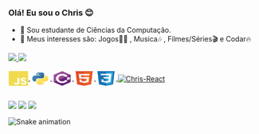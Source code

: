 ### Olá! Eu sou o Chris 😊

- 🌱 Sou estudante de Ciências da Computação.
- 🤩 Meus interesses são: Jogos🎲🏹 , Musica🎶 , Filmes/Séries🎬 e Codar🔥

<div>
  <a href="https://github.com/cbcr93">
  <img height="120em" src="https://github-readme-stats.vercel.app/api?username=cbcr93&show_icons=true&theme=dark&include_all_commits=true&count_private=true"/>
  <img height="120em" src="https://github-readme-stats.vercel.app/api/top-langs/?username=cbcr93&layout=compact&langs_count=7&theme=dark"/>
</div>

<div style="display: inline_block"><br>
  <img align="center" alt="Chris-Js" height="30" width="40" src="https://raw.githubusercontent.com/devicons/devicon/master/icons/javascript/javascript-plain.svg">
  <img align="center" alt="Chris-Python" height="30" width="40" src="https://raw.githubusercontent.com/devicons/devicon/master/icons/python/python-original.svg">
  <img align="center" alt="Chris-Csharp" height="30" width="40" src="https://raw.githubusercontent.com/devicons/devicon/master/icons/csharp/csharp-original.svg">
  <img align="center" alt="Chris-HTML" height="30" width="40" src="https://raw.githubusercontent.com/devicons/devicon/master/icons/html5/html5-original.svg">
  <img align="center" alt="Chris-CSS" height="30" width="40" src="https://raw.githubusercontent.com/devicons/devicon/master/icons/css3/css3-original.svg">
  <img align="center" alt="Chris-React" height="30" width="40" src="https://cdn.jsdelivr.net/gh/devicons/devicon/icons/react/react-original.svg">
 
  ##
  
 <div>
  <a href="https://instagram.com/christianbcr93" target="_blank"><img src="https://img.shields.io/badge/-Instagram-%23E4405F?style=for-the-badge&logo=instagram&logoColor=white" target="_blank"></a>
  <a href = "mailto:cbcr93@gmail.com"><img src="https://img.shields.io/badge/-Gmail-%23333?style=for-the-badge&logo=gmail&logoColor=white" target="_blank"></a>
  <a href="https://www.linkedin.com/in/christian-resende-06ba021a8" target="_blank"><img src="https://img.shields.io/badge/-LinkedIn-%230077B5?style=for-the-badge&logo=linkedin&logoColor=white" target="_blank"></a> 
 </div>
  
![Snake animation](https://github.com/cbcr93/cbcr93/blob/output/github-contribution-grid-snake.svg)
  
